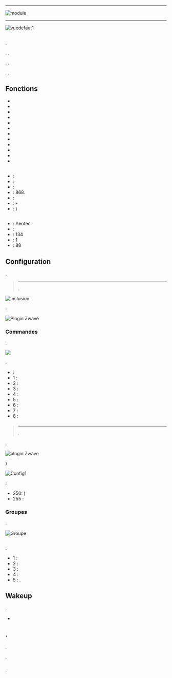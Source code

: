 # 

****

![module](images/aeotec.keyfob-gen5/module.jpg)

****

![vuedefaut1](images/aeotec.keyfob-gen5/vuedefaut1.jpg)

## 

.

. .

. .

. .

## Fonctions

-   
-   
-   
-   
-   
-   
-   
-   
-   
-   
-   
-   

## 

-    : 
-    : 
-    : 
-   : 868.
-    : 
-    : -
-    : )

## 

-    : Aeotec
-    : 
-    : 134
-    : 1
-    : 88

## Configuration

 [](https://doc.jeedom.com/es_ES/plugins/automation%20protocol/openzwave/).

> ****
>
> .

![inclusion](images/aeotec.keyfob-gen5/inclusion.jpg)

 :

![Plugin Zwave](images/aeotec.keyfob-gen5/information.jpg)

### Commandes

.

![](images/aeotec.keyfob-gen5/commandes.jpg)

 :

-    : 
  - 1 : 
  - 2 : 
  - 3 : 
  - 4 : 
  - 5 : 
  - 6 : 
  - 7 : 
  - 8 : 

### 

> ****
>
> .

.

![ plugin Zwave](images/plugin/bouton_configuration.jpg)

)

![Config1](images/aeotec.keyfob-gen5/config1.jpg)

 :

-   250: )
-   255 : 

### Groupes

.

![Groupe](images/aeotec.keyfob-gen5/groupe.jpg)

##  

### 

 :

-   1 : 
-   2 : 
-   3 : 
-   4 : 
-   5 : .

## Wakeup

 :

-   

## .

.

.

## 

 : 
